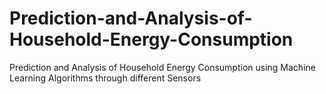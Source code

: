 # Prediction-and-Analysis-of-Household-Energy-Consumption
Prediction and Analysis of Household Energy Consumption using Machine Learning Algorithms through different Sensors
